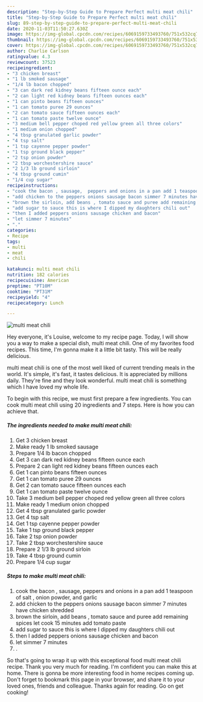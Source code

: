 ```yaml
---
description: "Step-by-Step Guide to Prepare Perfect multi meat chili"
title: "Step-by-Step Guide to Prepare Perfect multi meat chili"
slug: 89-step-by-step-guide-to-prepare-perfect-multi-meat-chili
date: 2020-11-03T11:50:27.630Z
image: https://img-global.cpcdn.com/recipes/6069159733493760/751x532cq70/multi-meat-chili-recipe-main-photo.jpg
thumbnail: https://img-global.cpcdn.com/recipes/6069159733493760/751x532cq70/multi-meat-chili-recipe-main-photo.jpg
cover: https://img-global.cpcdn.com/recipes/6069159733493760/751x532cq70/multi-meat-chili-recipe-main-photo.jpg
author: Charlie Carlson
ratingvalue: 4.3
reviewcount: 37523
recipeingredient:
- "3 chicken breast"
- "1 lb smoked sausage"
- "1/4 lb bacon chopped"
- "3 can dark red kidney beans fifteen ounce each"
- "2 can light red kidney beans fifteen ounces each"
- "1 can pinto beans fifteen ounces"
- "1 can tomato puree 29 ounces"
- "2 can tomato sauce fifteen ounces each"
- "1 can tomato paste twelve ounce"
- "3 medium bell pepper choped red yellow green all three colors"
- "1 medium onion chopped"
- "4 tbsp granulated garlic powder"
- "4 tsp salt"
- "1 tsp cayenne pepper powder"
- "1 tsp ground black pepper"
- "2 tsp onion powder"
- "2 tbsp worchestershire sauce"
- "2 1/3 lb ground sirloin"
- "4 tbsp ground cumin"
- "1/4 cup sugar"
recipeinstructions:
- "cook the bacon , sausage,  peppers and onions in a pan add 1 teaspoon of salt , onion powder, and garlic"
- "add chicken to the peppers onions sausage bacon simmer 7 minutes have chicken shredded"
- "brown the sirloin, add beans , tomato sauce and puree add remaining spices let cook 15 minutes add tomato paste"
- "add sugar to sauce this is where I dipped my daughters chili out"
- "then I added peppers onions sausage chicken and bacon"
- "let simmer 7 minutes"
- "."
categories:
- Recipe
tags:
- multi
- meat
- chili

katakunci: multi meat chili 
nutrition: 182 calories
recipecuisine: American
preptime: "PT10M"
cooktime: "PT31M"
recipeyield: "4"
recipecategory: Lunch

---
```



![multi meat chili](https://img-global.cpcdn.com/recipes/6069159733493760/751x532cq70/multi-meat-chili-recipe-main-photo.jpg)

Hey everyone, it's Louise, welcome to my recipe page. Today, I will show you a way to make a special dish, multi meat chili. One of my favorites food recipes. This time, I'm gonna make it a little bit tasty. This will be really delicious.



multi meat chili is one of the most well liked of current trending meals in the world. It's simple, it's fast, it tastes delicious. It is appreciated by millions daily. They're fine and they look wonderful. multi meat chili is something which I have loved my whole life.


To begin with this recipe, we must first prepare a few ingredients. You can cook multi meat chili using 20 ingredients and 7 steps. Here is how you can achieve that.

<!--inarticleads1-->

##### The ingredients needed to make multi meat chili:

1. Get 3 chicken breast
1. Make ready 1 lb smoked sausage
1. Prepare 1/4 lb bacon chopped
1. Get 3 can dark red kidney beans fifteen ounce each
1. Prepare 2 can light red kidney beans fifteen ounces each
1. Get 1 can pinto beans fifteen ounces
1. Get 1 can tomato puree 29 ounces
1. Get 2 can tomato sauce fifteen ounces each
1. Get 1 can tomato paste twelve ounce
1. Take 3 medium bell pepper choped red yellow green all three colors
1. Make ready 1 medium onion chopped
1. Get 4 tbsp granulated garlic powder
1. Get 4 tsp salt
1. Get 1 tsp cayenne pepper powder
1. Take 1 tsp ground black pepper
1. Take 2 tsp onion powder
1. Take 2 tbsp worchestershire sauce
1. Prepare 2 1/3 lb ground sirloin
1. Take 4 tbsp ground cumin
1. Prepare 1/4 cup sugar




<!--inarticleads2-->

##### Steps to make multi meat chili:

1. cook the bacon , sausage,  peppers and onions in a pan add 1 teaspoon of salt , onion powder, and garlic
1. add chicken to the peppers onions sausage bacon simmer 7 minutes have chicken shredded
1. brown the sirloin, add beans , tomato sauce and puree add remaining spices let cook 15 minutes add tomato paste
1. add sugar to sauce this is where I dipped my daughters chili out
1. then I added peppers onions sausage chicken and bacon
1. let simmer 7 minutes
1. .




So that's going to wrap it up with this exceptional food multi meat chili recipe. Thank you very much for reading. I'm confident you can make this at home. There is gonna be more interesting food in home recipes coming up. Don't forget to bookmark this page in your browser, and share it to your loved ones, friends and colleague. Thanks again for reading. Go on get cooking!
